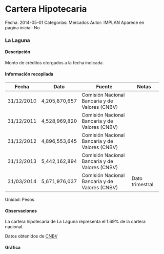 Cartera Hipotecaria
=====

Fecha: 2014-05-01
Categorías: Mercados
Autor: IMPLAN
Aparece en pagina inicial: No

### La Laguna

#### Descripción

Monto de créditos otorgados a la fecha indicada.

<!-- break -->

#### Información recopilada

<table class="table table-hover table-bordered matriz">
  <thead>
    <tr><th>Fecha</th><th>Dato</th><th>Fuente</th><th>Notas</th></tr>
  </thead>
  <tbody>
    <tr><td class="centrado">31/12/2010</td><td class="derecha">4,205,870,657</td><td>Comisión Nacional Bancaria y de Valores (CNBV)</td><td></td></tr>
    <tr><td class="centrado">31/12/2011</td><td class="derecha">4,528,969,820</td><td>Comisión Nacional Bancaria y de Valores (CNBV)</td><td></td></tr>
    <tr><td class="centrado">31/12/2012</td><td class="derecha">4,896,553,645</td><td>Comisión Nacional Bancaria y de Valores (CNBV)</td><td></td></tr>
    <tr><td class="centrado">31/12/2013</td><td class="derecha">5,442,162,894</td><td>Comisión Nacional Bancaria y de Valores (CNBV)</td><td></td></tr>
    <tr><td class="centrado">31/03/2014</td><td class="derecha">5,671,976,037</td><td>Comisión Nacional Bancaria y de Valores (CNBV)</td><td>Dato trimestral</td></tr>
  </tbody>
</table>

Unidad: Pesos.

#### Observaciones

La cartera hipotecaria de La Laguna representa el 1.69% de la cartera nacional. 

Datos obtenidos de [CNBV](http://portafoliodeinformacion.cnbv.gob.mx/bm1/Paginas/carteravivienda.aspx)

#### Gráfica

<div id="Morrisnpbhyzrh" class="grafica"></div>
  <script>
  new Morris.Line({
    element: 'Morrisnpbhyzrh',
    data: [
      { fecha: '2010-12-31', dato: 4205870657.0000 },
      { fecha: '2011-12-31', dato: 4528969820.0000 },
      { fecha: '2012-12-31', dato: 4896553645.0000 },
      { fecha: '2013-12-31', dato: 5442162894.0000 },
      { fecha: '2014-03-31', dato: 5671976037.0000 }
    ],
    xkey: 'fecha',
    ykeys: ['dato'],
    labels: ['Dato'],
    lineColors: ['#FF5B02'],
    xLabelFormat: function(d) {
      return d.getDate()+'/'+(d.getMonth()+1)+'/'+d.getFullYear();
    },
    dateFormat: function (ts) {
      var d = new Date(ts);
      return d.getDate() + '/' + (d.getMonth() + 1) + '/' + d.getFullYear();
    }
  });
  </script>
